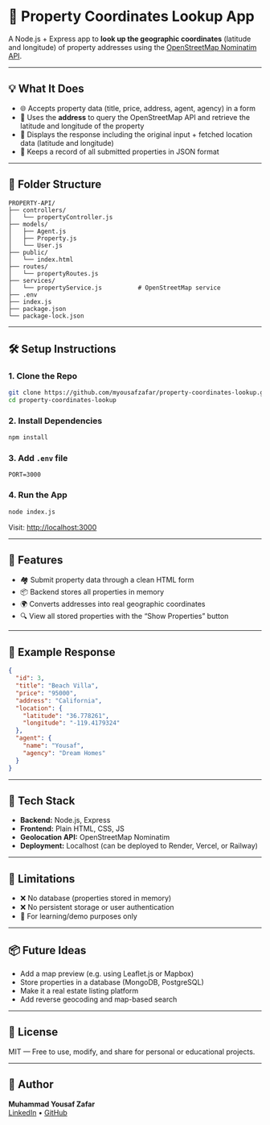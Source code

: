 # 📍 Property Coordinates Lookup App

A Node.js + Express app to **look up the geographic coordinates** (latitude and longitude) of property addresses using the [OpenStreetMap Nominatim API](https://nominatim.org/).

---

## 💡 What It Does

- 🌐 Accepts property data (title, price, address, agent, agency) in a form
- 📍 Uses the **address** to query the OpenStreetMap API and retrieve the latitude and longitude of the property
- 🔁 Displays the response including the original input + fetched location data (latitude and longitude)
- 🧪 Keeps a record of all submitted properties in JSON format

---

## 📁 Folder Structure

```
PROPERTY-API/
├── controllers/
│   └── propertyController.js       
├── models/
│   ├── Agent.js                   
│   ├── Property.js                
│   └── User.js                    
├── public/
│   └── index.html                 
├── routes/
│   └── propertyRoutes.js          
├── services/
│   └── propertyService.js          # OpenStreetMap service
├── .env                            
├── index.js                        
├── package.json
└── package-lock.json
```

---

## 🛠 Setup Instructions

### 1. Clone the Repo

```bash
git clone https://github.com/myousafzafar/property-coordinates-lookup.git
cd property-coordinates-lookup
```

### 2. Install Dependencies

```bash
npm install
```

### 3. Add `.env` file

```env
PORT=3000
```

### 4. Run the App

```bash
node index.js
```

Visit: [http://localhost:3000](http://localhost:3000)

---

## 🚀 Features

- 🏘️ Submit property data through a clean HTML form
- 📦 Backend stores all properties in memory
- 🌍 Converts addresses into real geographic coordinates
- 🔍 View all stored properties with the “Show Properties” button

---

## 🧪 Example Response

```json
{
  "id": 3,
  "title": "Beach Villa",
  "price": "95000",
  "address": "California",
  "location": {
    "latitude": "36.778261",
    "longitude": "-119.4179324"
  },
  "agent": {
    "name": "Yousaf",
    "agency": "Dream Homes"
  }
}
```

---

## 📝 Tech Stack

- **Backend:** Node.js, Express
- **Frontend:** Plain HTML, CSS, JS
- **Geolocation API:** OpenStreetMap Nominatim
- **Deployment:** Localhost (can be deployed to Render, Vercel, or Railway)

---

## 🚧 Limitations

- ❌ No database (properties stored in memory)
- ❌ No persistent storage or user authentication
- 🧪 For learning/demo purposes only

---

## 📦 Future Ideas

- Add a map preview (e.g. using Leaflet.js or Mapbox)
- Store properties in a database (MongoDB, PostgreSQL)
- Make it a real estate listing platform
- Add reverse geocoding and map-based search

---

## 📄 License

MIT — Free to use, modify, and share for personal or educational projects.

---

## 🙌 Author

**Muhammad Yousaf Zafar**  
[LinkedIn](https://www.linkedin.com/in/myousafzafar/) • [GitHub](https://github.com/myousafzafar)
